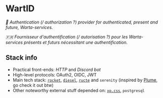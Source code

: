 # WartID

_:england: Authentication (/ authorization ?) provider for authenticated, present and future, Warta-services._

_:fr: Fournisseur d'authentification (/ autorisation ?) pour les Warta-services présents et futurs nécessitant une authentification._

## Stack info

  * Practical front-ends: _HTTP_ and _Discord bot_
  * High-level protocols: OAuth2, OIDC, JWT
  * Main tech stack: [`rocket`](https://rocket.rs/), [`diesel`](https://diesel.rs/), [`ructe`](https://github.com/kaj/ructe) and `serenity` (inspired by [Plume](https://joinplu.me/), go check it out btw)
  * Other noteworthy external stuff depended on: [`xp.css`](https://botoxparty.github.io/XP.css/), `postgresql`
